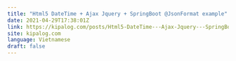 ```yaml
---
title: "Html5 DateTime + Ajax Jquery + SpringBoot @JsonFormat example"
date: 2021-04-29T17:38:01Z
link: https://kipalog.com/posts/Html5-DateTime---Ajax-Jquery---SpringBoot--JsonFormat-example?utm_medium=RSS&utm_source=news.12bit.vn
site: kipalog.com
language: Vietnamese
draft: false
---
```

